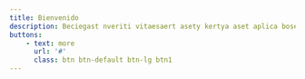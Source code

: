 ```yaml
---
title: Bienvenido
description: Beciegast nveriti vitaesaert asety kertya aset aplica boserde nerafae kertyuraue styasnemo faserani  iasera khatrsasas ptaiadeser daesraeds. Casrolern atur aut oditaut. onsequuntur magni dolqui ratione voluptatemsequi nesciunt orasario jauystase joasuaserya vytarsa numquam eius modi teincidunt, ut labore et dolore magnam liaseras.
buttons:
    - text: more
      url: '#'
      class: btn btn-default btn-lg btn1      
---
```

